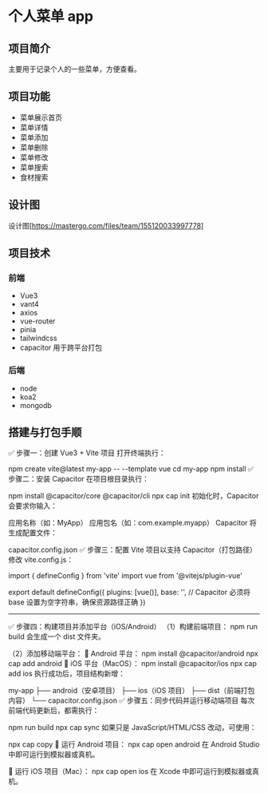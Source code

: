 # 个人菜单 app

## 项目简介

主要用于记录个人的一些菜单，方便查看。

## 项目功能

- 菜单展示首页
- 菜单详情
- 菜单添加
- 菜单删除
- 菜单修改
- 菜单搜索
- 食材搜索

## 设计图

设计图[https://mastergo.com/files/team/155120033997778]

## 项目技术

### 前端

- Vue3
- vant4
- axios
- vue-router
- pinia
- tailwindcss
- capacitor 用于跨平台打包

### 后端

- node
- koa2
- mongodb

## 搭建与打包手顺

✅ 步骤一：创建 Vue3 + Vite 项目
打开终端执行：

npm create vite@latest my-app -- --template vue
cd my-app
npm install
✅ 步骤二：安装 Capacitor
在项目根目录执行：

npm install @capacitor/core @capacitor/cli
npx cap init
初始化时，Capacitor 会要求你输入：

应用名称（如：MyApp）
应用包名（如：com.example.myapp）
Capacitor 将生成配置文件：

capacitor.config.json
✅ 步骤三：配置 Vite 项目以支持 Capacitor（打包路径）
修改 vite.config.js：

import { defineConfig } from 'vite'
import vue from '@vitejs/plugin-vue'

export default defineConfig({
plugins: [vue()],
base: '', // Capacitor 必须将 base 设置为空字符串，确保资源路径正确
})

---

✅ 步骤四：构建项目并添加平台（iOS/Android）
（1）构建前端项目：
npm run build
会生成一个 dist 文件夹。

（2）添加移动端平台：
🔸 Android 平台：
npm install @capacitor/android
npx cap add android
🔹 iOS 平台（MacOS）：
npm install @capacitor/ios
npx cap add ios
执行成功后，项目结构新增：

my-app
├── android（安卓项目）
├── ios（iOS 项目）
├── dist（前端打包内容）
└── capacitor.config.json
✅ 步骤五：同步代码并运行移动端项目
每次前端代码更新后，都需执行：

npm run build
npx cap sync
如果只是 JavaScript/HTML/CSS 改动，可使用：

npx cap copy
🔸 运行 Android 项目：
npx cap open android
在 Android Studio 中即可运行到模拟器或真机。

🔹 运行 iOS 项目（Mac）：
npx cap open ios
在 Xcode 中即可运行到模拟器或真机。
